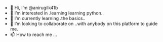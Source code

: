 - 👋 Hi, I’m @anirugilk41b
- 👀 I’m interested in .learning learning python..
- 🌱 I’m currently learning .the basics..
- 💞️ I’m looking to collaborate on ..with anybody on this platform to guide me.
- 📫 How to reach me ...

<!---
anirugilk41b/anirugilk41b is a ✨ special ✨ repository because its `README.md` (this file) appears on your GitHub profile.
You can click the Preview link to take a look at your changes.
--->
